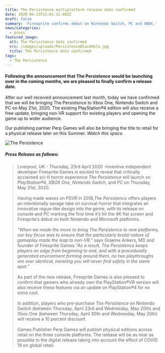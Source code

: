 ```yaml
---
title: The Persistence multiplatform release date confirmed
date: 2020-04-23T11:01:12.892Z
draft: false
summary: 'Firesprite confirms debut on Nintendo Switch, PC and XBOX.'
news/categories:
  - press
featured_image:
  alt: The Persistence date confirmed
  src: /images/uploads/PersistenceBlackHole.jpg
  title: The Persistence date confirmed
tags:
  - The Persistence
---
```

#### **Following the announcement that The Persistence would be launching over in the coming months, we are pleased to finally confirm a release date.**  

After our well received announcement last month, today we have confirmed that we will be bringing The Persistence to Xbox One, Nintendo Switch and PC on May 21st, 2020. The existing PlayStation®4 edition will also receive a free update, bringing non-VR support for existing players and opening the game up to wider audience.

Our publishing partner Perp Games will also be bringing the title to retail for a physical release later on this Summer. *Watch this space.*

![The Persistence](/images/uploads/PersistenceDateAnnounce.jpg "The Persistence")

##### **Press Release as follows:**

> Liverpool, UK - Thursday, 23rd April 2020 -Inventive independent developer Firesprite Games is excited to reveal that critically acclaimed sci-fi horror experience *The Persistence* will launch on *PlayStation®4*, *XBOX One*, *Nintendo Switch*, and *PC* on Thursday, May 21st, 2020.\
> \
> Having made waves on PSVR in 2018,*The Persistence* offers players an intentionally savage take on survival-horror that integrates an innovative rogue-like design into the genre, with its release on console and PC marking the first time it’s hit the 4K flat screen and Firesprite’s debut on both Nintendo and Microsoft platforms.\
> \
> *“When we made the move to bring The Persistence to new platforms, our key focus was to ensure that the particularly brutal nature of gameplay made the leap to non-VR,”* says Graeme Ankers, MD and founder of Firesprite Games.*“As a result, The Persistence keeps players on edge from beginning to end, and with a procedurally generated environment forming around them, no two playthroughs are ever identical, meaning you will never find safety in the same spot.”*\
> \
> As part of the new release, Firesprite Games is also pleased to confirm that gamers who already own the PlayStation®VR version will also receive these features via an update on PlayStation®4 for no extra cost.\
> \
> In addition, players who pre-purchase *The Persistence* on Nintendo Switch (between Thursday, April 23rd and Wednesday, May 20th) and Xbox One (between Thursday, April 30th and Wednesday, May 20th) will receive a 10 percent discount.\
> \
> Games Publisher Perp Games will publish physical editions across retail on the three console platforms. The release will be as near as possible to the digital release taking into account the effect of COVID 19 on global retail.
